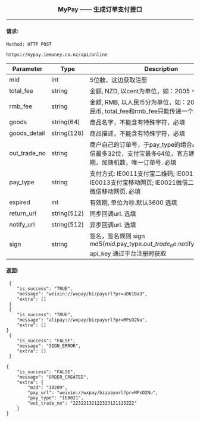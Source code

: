 <p align="center">
<h3 align="center">MyPay —— 生成订单支付接口</h3><hr>
</p>




#### 请求:

```
Method: HTTP POST

https://mypay.iemoney.co.nz/api/online
```

|Parameter	|Type 	 |Description|
|-----------|--------|-----------|
|mid        |int     |5位数，这边获取注册|
|total_fee        |string  |金额, NZD, 以cent为单位，如：2005 = 20.05纽币
|rmb_fee        |string  |金额, RMB, 以人民币分为单位，如：2005= 20.05人民币, total_fee和rmb\_fee只能传递一个，否则不支持
|goods   |string(64)  |商品名字，不能含有特殊字符，必填|
|goods_detail   |string(128)  |商品描述，不能含有特殊字符，必填|
|out\_trade_no   |string  |商户自己的订单号，于pay_type的组合必须唯一，微信最多32位，支付宝最多64位，官方建议：时间日期，加随机数，唯一订单号. 必填|
|pay_type   |string  |支付方式: IE0011支付宝二维码; IE0012支付宝网页; IE0013支付宝移动网页; IE0021微信二维码; IE0022微信移动网页. 必填|
|expired    |int  |有效期, 单位为秒.默认3600 选填|
|return_url |string(512)  |同步回调url. 选填|
|notify_url |string(512)  |异步回调url. 选填|
|sign       |string  |签名，签名规则 sign md5($mid.$pay\_type.$out\_trade_no.$notify\_url.$api\_key)<br/>api\_key 通过平台注册时获取|


#### 返回:

```
 {
    "is_success": "TRUE",
    "message": "weixin://wxpay/bizpayurl?pr=uD61Ba3",
    "extra": []
 }
 {
    "is_success": "TRUE",
    "message": "alipay://wxpay/bizpayurl?pr=MPsO2Nu",
    "extra": []
}
 {
    "is_success": "FALSE",
    "message": "SIGN_ERROR",
    "extra": []
 }
 
{
    "is_success": "FALSE",
    "message": "ORDER_CREATED",
    "extra": {
        "mid": "10209",
        "pay_url": "weixin://wxpay/bizpayurl?pr=MPsO2Nu",
        "pay_type": "IE0021",
        "out_trade_no": "22322132122323121115222"
    }
}
```
